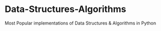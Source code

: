# Data-Structures-Algorithms
Most Popular implementations of Data Structures &amp; Algorithms in Python
